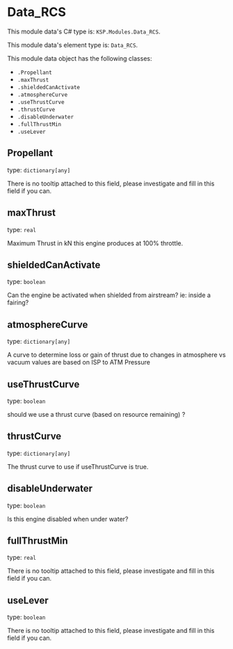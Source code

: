 # Data_RCS

This module data's C# type is: `KSP.Modules.Data_RCS`.

This module data's element type is: `Data_RCS`.

This module data object has the following classes:

- `.Propellant`
- `.maxThrust`
- `.shieldedCanActivate`
- `.atmosphereCurve`
- `.useThrustCurve`
- `.thrustCurve`
- `.disableUnderwater`
- `.fullThrustMin`
- `.useLever`

## Propellant

type: `dictionary[any]`

There is no tooltip attached to this field, please investigate and fill in this field if you can.

## maxThrust

type: `real`

Maximum Thrust in kN this engine produces at 100% throttle.

## shieldedCanActivate

type: `boolean`

Can the engine be activated when shielded from airstream? ie: inside a fairing?

## atmosphereCurve

type: `dictionary[any]`

A curve to determine loss or gain of thrust due to changes in atmosphere vs vacuum values are based on ISP to ATM Pressure

## useThrustCurve

type: `boolean`

should we use a thrust curve (based on resource remaining) ?

## thrustCurve

type: `dictionary[any]`

The thrust curve to use if useThrustCurve is true.

## disableUnderwater

type: `boolean`

Is this engine disabled when under water?

## fullThrustMin

type: `real`

There is no tooltip attached to this field, please investigate and fill in this field if you can.

## useLever

type: `boolean`

There is no tooltip attached to this field, please investigate and fill in this field if you can.

